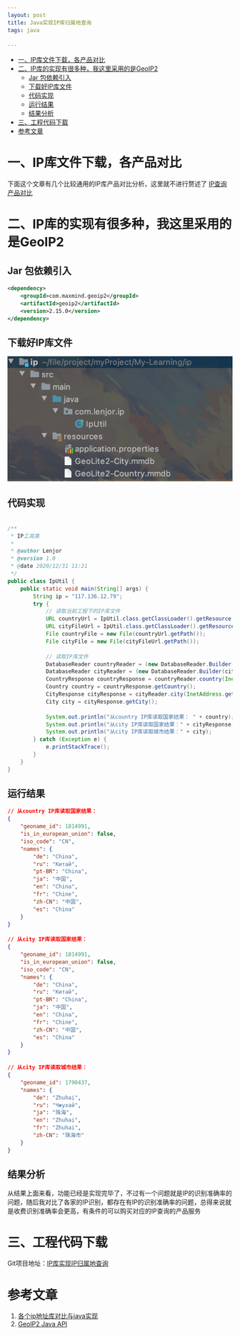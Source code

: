 ```yaml
---
layout: post
title: Java实现IP库归属地查询
tags: java  

---
```

<!-- TOC -->

- [一、IP库文件下载，各产品对比](#一ip库文件下载各产品对比)
- [二、IP库的实现有很多种，我这里采用的是GeoIP2](#二ip库的实现有很多种我这里采用的是geoip2)
    - [Jar 包依赖引入](#jar-包依赖引入)
    - [下载好IP库文件](#下载好ip库文件)
    - [代码实现](#代码实现)
    - [运行结果](#运行结果)
    - [结果分析](#结果分析)
- [三、工程代码下载](#三工程代码下载)
- [参考文章](#参考文章)

<!-- /TOC -->

# 一、IP库文件下载，各产品对比
下面这个文章有几个比较通用的IP库产品对比分析，这里就不进行赘述了
[IP查询产品对比](https://blog.csdn.net/jack85986370/article/details/54292977)

# 二、IP库的实现有很多种，我这里采用的是GeoIP2
## Jar 包依赖引入
``` xml
<dependency>
	<groupId>com.maxmind.geoip2</groupId>
	<artifactId>geoip2</artifactId>
	<version>2.15.0</version>
</dependency>
```
## 下载好IP库文件
![](/images/posts/myBlog/2020-12-31-IP-Adress-Location-Util-01.png)

## 代码实现
``` java 

/**
 * IP工具类
 *
 * @author Lenjor
 * @version 1.0
 * @date 2020/12/31 11:21
 */
public class IpUtil {
    public static void main(String[] args) {
        String ip = "117.136.12.79";
        try {
            // 读取当前工程下的IP库文件
            URL countryUrl = IpUtil.class.getClassLoader().getResource("GeoLite2-Country.mmdb");
            URL cityFileUrl = IpUtil.class.getClassLoader().getResource("GeoLite2-City.mmdb");
            File countryFile = new File(countryUrl.getPath());
            File cityFile = new File(cityFileUrl.getPath());

            // 读取IP库文件
            DatabaseReader countryReader = (new DatabaseReader.Builder(countryFile).withCache(new CHMCache())).build();
            DatabaseReader cityReader = (new DatabaseReader.Builder(cityFile).withCache(new CHMCache())).build();
            CountryResponse countryResponse = countryReader.country(InetAddress.getByName(ip));
            Country country = countryResponse.getCountry();
            CityResponse cityResponse = cityReader.city(InetAddress.getByName(ip));
            City city = cityResponse.getCity();

            System.out.println("从country IP库读取国家结果： " + country);
            System.out.println("从city IP库读取国家结果：" + cityResponse.getCountry());
            System.out.println("从city IP库读取城市结果：" + city);
        } catch (Exception e) {
            e.printStackTrace();
        }
    }
}

```

## 运行结果
``` json
// 从country IP库读取国家结果：
{
    "geoname_id": 1814991,
    "is_in_european_union": false,
    "iso_code": "CN",
    "names": {
        "de": "China",
        "ru": "Китай",
        "pt-BR": "China",
        "ja": "中国",
        "en": "China",
        "fr": "Chine",
        "zh-CN": "中国",
        "es": "China"
    }
}

// 从city IP库读取国家结果：
{
    "geoname_id": 1814991,
    "is_in_european_union": false,
    "iso_code": "CN",
    "names": {
        "de": "China",
        "ru": "Китай",
        "pt-BR": "China",
        "ja": "中国",
        "en": "China",
        "fr": "Chine",
        "zh-CN": "中国",
        "es": "China"
    }
}

// 从city IP库读取城市结果：
{
    "geoname_id": 1790437,
    "names": {
        "de": "Zhuhai",
        "ru": "Чжухай",
        "ja": "珠海",
        "en": "Zhuhai",
        "fr": "Zhuhai",
        "zh-CN": "珠海市"
    }
}
```

## 结果分析
从结果上面来看，功能已经是实现完毕了，不过有一个问题就是IP的识别准确率的问题，随后我对比了各家的IP识别，都存在有IP的识别准确率的问题，总得来说就是收费识别准确率会更高，有条件的可以购买对应的IP查询的产品服务


# 三、工程代码下载
Git项目地址：[IP库实现IP归属地查询](https://gitee.com/Lj_coding/My-Learning/tree/master/ip)

# 参考文章
1. [各个ip地址库对比与java实现](https://blog.csdn.net/jack85986370/article/details/54292977)
2. [GeoIP2 Java API](https://maxmind.github.io/GeoIP2-java/)